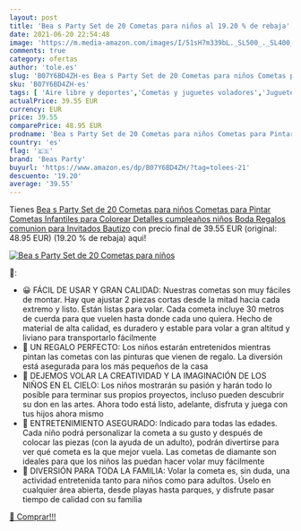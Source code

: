 ```yaml
---
layout: post
title: 'Bea s Party Set de 20 Cometas para niños al 19.20 % de rebaja'
date: 2021-06-20 22:54:48
image: 'https://m.media-amazon.com/images/I/51sH7m339bL._SL500_._SL400_.jpg'
comments: true
category: ofertas
author: 'tole.es'
slug: 'B07Y6BD4ZH-es Bea s Party Set de 20 Cometas para niños Cometas para...'
sku: 'B07Y6BD4ZH-es'
tags: [ 'Aire libre y deportes','Cometas y juguetes voladores','Juguetes','Juguetes y juegos','beas party','colorear', ]
actualPrice: 39.55 EUR
currency: EUR
price: 39.55
comparePrice: 48.95 EUR
prodname: 'Bea s Party Set de 20 Cometas para niños Cometas para Pintar Cometas Infantiles para Colorear Detalles cumpleaños niños Boda Regalos comunion para Invitados Bautizo'
country: 'es'
flag: '🇪🇸'
brand: 'Beas Party'
buyurl: 'https://www.amazon.es/dp/B07Y6BD4ZH/?tag=tolees-21'
descuento: '19.20'
average: '39.55'
---
```


Tienes [Bea s Party Set de 20 Cometas para niños Cometas para Pintar Cometas Infantiles para Colorear Detalles cumpleaños niños Boda Regalos comunion para Invitados Bautizo](https://www.amazon.es/dp/B07Y6BD4ZH/?tag=tolees-21) con precio final de  39.55 EUR (original: 48.95 EUR) (19.20 %  de rebaja) aqui!

[![Bea s Party Set de 20 Cometas para niños](https://m.media-amazon.com/images/I/51sH7m339bL._SL500_._SL400_.jpg)](https://www.amazon.es/dp/B07Y6BD4ZH/?tag=tolees-21)

🔎:

- 😀 FÁCIL DE USAR Y GRAN CALIDAD: Nuestras cometas son muy fáciles de montar. Hay que ajustar 2 piezas cortas desde la mitad hacia cada extremo y listo. Están listas para volar. Cada cometa incluye 30 metros de cuerda para que vuelen hasta donde cada uno quiera. Hecho de material de alta calidad, es duradero y estable para volar a gran altitud y liviano para transportarlo fácilmente
- 🎁 UN REGALO PERFECTO: Los niños estarán entretenidos mientras pintan las cometas con las pinturas que vienen de regalo. La diversión está asegurada para los más pequeños de la casa
- 🍭 DEJEMOS VOLAR LA CREATIVIDAD Y LA IMAGINACIÓN DE LOS NIÑOS EN EL CIELO: Los niños mostrarán su pasión y harán todo lo posible para terminar sus propios proyectos, incluso pueden descubrir su don en las artes. Ahora todo está listo, adelante, disfruta y juega con tus hijos ahora mismo
- 🎨 ENTRETENIMIENTO ASEGURADO: Indicado para todas las edades. Cada niño podrá personalizar la cometa a su gusto y después de colocar las piezas (con la ayuda de un adulto), podrán divertirse para ver qué cometa es la que mejor vuela. Las cometas de diamante son ideales para que los niños las puedan hacer volar muy fácilmente
- 🎯 DIVERSIÓN PARA TODA LA FAMILIA: Volar la cometa es, sin duda, una actividad entretenida tanto para niños como para adultos. Úselo en cualquier área abierta, desde playas hasta parques, y disfrute pasar tiempo de calidad con su familia

[🛒 Comprar!!!](https://www.amazon.es/dp/B07Y6BD4ZH/?tag=tolees-21)
